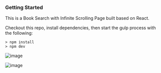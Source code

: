 ### Getting Started
This is a Book Search with Infinite Scrolling Page built based on React.

Checkout this repo, install dependencies, then start the gulp process with the following:
```
> npm install
> npm dev
```

![image](https://github.com/johnnyhsu1106/react-book-search-with-infinite-scrolling/assets/18588513/b2c06147-93d5-41be-ba24-3236a72bbdb0)

![image](https://github.com/johnnyhsu1106/react-book-search-with-infinite-scrolling/assets/18588513/14182320-21e4-43ab-919e-ff01dd360cb5)
